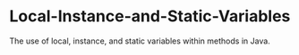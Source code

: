 # Local-Instance-and-Static-Variables
The use of local, instance, and static variables within methods in Java.
